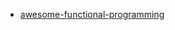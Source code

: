 - [awesome-functional-programming](https://github.com/xgrommx/awesome-functional-programming#javascript)
